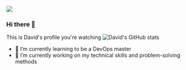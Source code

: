 ![](https://github.com/DavidAmsalem/DavidAmsalem/blob/56ff02c8a569ea57e965848ab49459a2f7083c24/github_readme_banner.jpg?raw=true)
### Hi there 👋
This is David's profile you're watching 
![David's GitHub stats](https://github-readme-stats.vercel.app/api?username=davidamsalem&show_icons=true&theme=transparent)


<!--START_SECTION:waka-->
<!--END_SECTION:waka-->

- 🌱 I’m currently learning to be a DevOps master
- 🔭 I’m currently working on my technical skills and problem-solving methods

<!--
**DavidAmsalem/DavidAmsalem** is a ✨ _special_ ✨ repository because its `README.md` (this file) appears on your GitHub profile.

Here are some ideas to get you started:

- 🔭 I’m currently working on ...
- 🌱 I’m currently learning ...
- 👯 I’m looking to collaborate on ...
- 🤔 I’m looking for help with ...
- 💬 Ask me about ...
- 📫 How to reach me: ...
- 😄 Pronouns: ...
- ⚡ Fun fact: ...

